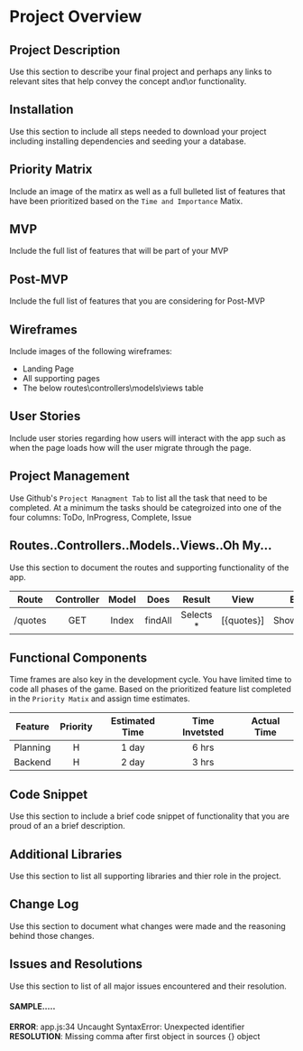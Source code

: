 # Project Overview

## Project Description

Use this section to describe your final project and perhaps any links to relevant sites that help convey the concept and\or functionality.

## Installation

Use this section to include all steps needed to download your project including installing dependencies and seeding your a database.

## Priority Matrix

Include an image of the matirx as well as a full bulleted list of features that have been prioritized based on the `Time and Importance` Matix.  

## MVP 

Include the full list of features that will be part of your MVP 

## Post-MVP

Include the full list of features that you are considering for Post-MVP

## Wireframes

Include images of the following wireframes:

- Landing Page
- All supporting pages
- The below routes\controllers\models\views table

## User Stories

Include user stories regarding how users will interact with the app such as when the page loads how will the user migrate through the page.  

## Project Management

Use Github's `Project Managment Tab`  to list all the task that need to be completed.  At a minimum the tasks should be categroized into one of the four columns:  ToDo, InProgress, Complete, Issue

## Routes..Controllers..Models..Views..Oh My...

Use this section to document the routes and supporting functionality of the app. 

| Route | Controller | Model | Does | Result | View | Exits |
| --- | :---: |  :---: | :---: | :---: | :---: | :---: |
| /quotes | GET | Index | findAll | Selects *  | [{quotes}] | ShowQuotes | redirect(/quotes) 

## Functional Components

Time frames are also key in the development cycle.  You have limited time to code all phases of the game.  Based on the prioritized feature list completed in the `Priority Matix` and assign time estimates.  

| Feature | Priority | Estimated Time | Time Invetsted | Actual Time |
| --- | :---: |  :---: | :---: | :---: |
| Planning | H | 1 day | 6 hrs |  |
| Backend | H | 2 day | 3 hrs |  |

## Code Snippet

Use this section to include a brief code snippet of functionality that you are proud of an a brief description.  

## Additional Libraries
 Use this section to list all supporting libraries and thier role in the project. 

## Change Log
 Use this section to document what changes were made and the reasoning behind those changes.  

## Issues and Resolutions
 Use this section to list of all major issues encountered and their resolution.

#### SAMPLE.....
**ERROR**: app.js:34 Uncaught SyntaxError: Unexpected identifier                                
**RESOLUTION**: Missing comma after first object in sources {} object
